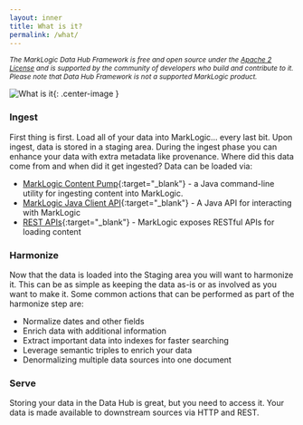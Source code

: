 ```yaml
---
layout: inner
title: What is it?
permalink: /what/
---
```


<p style="font-style: italic; font-size:12px;">The MarkLogic Data Hub Framework is free and open source under the <a href="https://github.com/marklogic-community/marklogic-data-hub/blob/1.0-master/LICENSE">Apache 2 License</a> and is supported by the community of developers who build and contribute to it. Please note that Data Hub Framework is not a supported MarkLogic product.</p>

![What is it](//raw.githubusercontent.com/marklogic-community/marklogic-data-hub/design/images/hub-architecture.png){: .center-image }

<div class="section" markdown="1">

### Ingest
First thing is first. Load all of your data into MarkLogic... every last bit. Upon ingest, data is stored in a staging area. During the ingest phase you can enhance your data with extra metadata like provenance. Where did this data come from and when did it get ingested? Data can be loaded via:

- [MarkLogic Content Pump](https://docs.marklogic.com/guide/mlcp){:target="_blank"} - a Java command-line utility for ingesting content into MarkLogic.
- [MarkLogic Java Client API](https://github.com/marklogic-community/java-client-api){:target="_blank"} - A Java API for interacting with MarkLogic
- [REST APIs](https://docs.marklogic.com/guide/rest-dev/documents#id_11953){:target="_blank"} - MarkLogic exposes RESTful APIs for loading content

</div>

<div class="section" markdown="1">

### Harmonize
Now that the data is loaded into the Staging area you will want to harmonize it. This can be as simple as keeping the data as-is or as involved as you want to make it. Some common actions that can be performed as part of the harmonize step are:

- Normalize dates and other fields
- Enrich data with additional information
- Extract important data into indexes for faster searching
- Leverage semantic triples to enrich your data
- Denormalizing multiple data sources into one document

</div>

<div class="section" markdown="1">

### Serve
Storing your data in the Data Hub is great, but you need to access it. Your data is made available to downstream sources via HTTP and REST.

</div>
